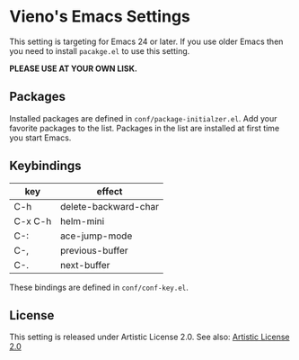 # Vieno's Emacs Settings
This setting is targeting for Emacs 24 or later. If you use older Emacs then you need to install `pacakge.el` to use this setting.

**PLEASE USE AT YOUR OWN LISK.**

## Packages
Installed packages are defined in `conf/package-initialzer.el`. Add your favorite packages to the list. Packages in the list are installed at first time you start Emacs.

## Keybindings

| key | effect |
|-----|--------|
| C-h | delete-backward-char |
| C-x C-h | helm-mini |
| C-: | ace-jump-mode |
| C-, | previous-buffer |
| C-. | next-buffer |

These bindings are defined in `conf/conf-key.el`.

## License
This setting is released under Artistic License 2.0. See also: [Artistic License 2.0](http://opensource.org/licenses/Artistic-2.09)

